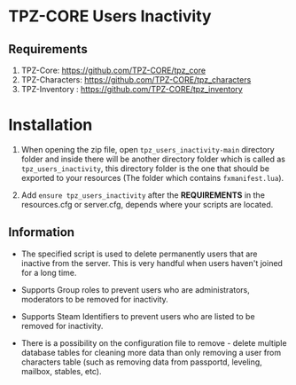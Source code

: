 # TPZ-CORE Users Inactivity

## Requirements

1. TPZ-Core: https://github.com/TPZ-CORE/tpz_core
2. TPZ-Characters: https://github.com/TPZ-CORE/tpz_characters
3. TPZ-Inventory : https://github.com/TPZ-CORE/tpz_inventory
   
# Installation

1. When opening the zip file, open `tpz_users_inactivity-main` directory folder and inside there will be another directory folder which is called as `tpz_users_inactivity`, this directory folder is the one that should be exported to your resources (The folder which contains `fxmanifest.lua`).

2. Add `ensure tpz_users_inactivity` after the **REQUIREMENTS** in the resources.cfg or server.cfg, depends where your scripts are located.

## Information

- The specified script is used to delete permanently users that are inactive from the server. This is very handful when users haven't joined for a long time. 

- Supports Group roles to prevent users who are administrators, moderators to be removed for inactivity. 

- Supports Steam Identifiers to prevent users who are listed to be removed for inactivity. 

- There is a possibility on the configuration file to remove - delete multiple database tables for cleaning more data than only removing a user from characters table (such as removing data from passportd, leveling, mailbox, stables, etc).